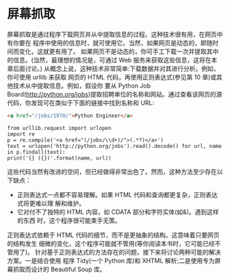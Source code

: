 # 屏幕抓取

屏幕抓取是通过程序下载网页并从中提取信息的过程。这种技术很有用，在网页中有你要在 程序中使用的信息时，就可使用它。当然，如果网页是动态的，即随时间而变化，这就更有用了。 如果网页不是动态的，你可手工下载一次并提取其中的信息。(当然，最理想的情况是，可通过 Web 服务来获取这些信息，这将在本章后面讨论。)
从概念上说，这种技术非常简单:下载数据并对其进行分析。例如，你可使用 urllib 来获取 网页的 HTML 代码，再使用正则表达式(参见第 10 章)或其他技术从中提取信息。例如，假设你 要从 Python Job Board(http://python.org/jobs)提取招聘单位的名称和网站。通过查看该网页的源 代码，你发现可在类似于下面的链接中找到名称和 URL:

```html
<a href="/jobs/1970/">Python Engineer</a>
```

```python3
from urllib.request import urlopen
import re
p = re.compile('<a href="(/jobs/\\d+)/">(.*?)</a>')
text = urlopen('http://python.org/jobs').read().decode() for url, name in p.findall(text):
print('{} ({})'.format(name, url))
```

这些代码当然有改进的空间，但已经做得非常出色了。然而，这种方法至少存在以下缺点：

- 正则表达式一点都不容易理解。如果 HTML 代码和查询都更复杂，正则表达式将更难以理
  解和维护。
- 它对付不了独特的 HTML 内容，如 CDATA 部分和字符实体(如&amp;)。遇到这样的东西 时，这个程序很可能束手无策。

正则表达式依赖于 HTML 代码的细节，而不是更抽象的结构。这意味着只要网页的结构发生 细微的变化，这个程序可能就不管用(等你阅读本书时，它可能已经不管用了)。
针对基于正则表达式的方法存在的问题，接下来将讨论两种可能的解决方案。一是结合使用 程序 Tidy(一个 Python 库)和 XHTML 解析;二是使用专为屏幕抓取而设计的 Beautiful Soup 库。
